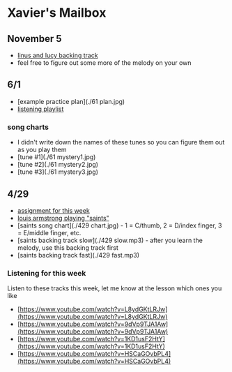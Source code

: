 # Xavier's Mailbox

## November 5

- [linus and lucy backing track](./backing.mp3)
- feel free to figure out some more of the melody on your own

## 6/1

- [example practice plan](./61 plan.jpg)
- [listening playlist](https://open.spotify.com/playlist/4GvOxrAcEYKboHN4n7Sf7J?si=707c6c24b2fe46df)

### song charts

- I didn't write down the names of these tunes so you can figure them out as you play them
- [tune #1](./61 mystery1.jpg)
- [tune #2](./61 mystery2.jpg)
- [tune #3](./61 mystery3.jpg)

## 4/29 

- [assignment for this week](https://www.youtube.com/watch?v=9H5x5fzU5JE)
- [louis armstrong playing "saints"](https://www.youtube.com/watch?v=wyLjbMBpGDA)
- [saints song chart](./429 chart.jpg) - 1 = C/thumb, 2 = D/index finger, 3 = E/middle finger, etc.
- [saints backing track slow](./429 slow.mp3) - after you learn the melody, use this backing track first
- [saints backing track fast](./429 fast.mp3)

### Listening for this week

Listen to these tracks this week, let me know at the lesson which ones you like

- [https://www.youtube.com/watch?v=L8ydGKtLRJw](https://www.youtube.com/watch?v=L8ydGKtLRJw)
- [https://www.youtube.com/watch?v=9dVp9TJA1Aw](https://www.youtube.com/watch?v=9dVp9TJA1Aw)
- [https://www.youtube.com/watch?v=1KD1usF2HtY](https://www.youtube.com/watch?v=1KD1usF2HtY)
- [https://www.youtube.com/watch?v=HSCaGOvbPL4](https://www.youtube.com/watch?v=HSCaGOvbPL4)

